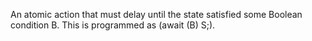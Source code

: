 An atomic action that must delay until the state satisfied some Boolean condition B. This is programmed as (await (B) S;).